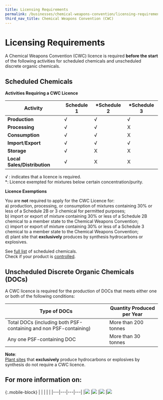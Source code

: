 ```yaml
---
title: Licensing Requirements
permalink: /businesses/chemical-weapons-convention/licensing-requirements
third_nav_title: Chemical Weapons Convention (CWC)
---
```


# Licensing Requirements

A Chemical Weapons Convention (CWC) licence is required  **before the start** of the following activities for scheduled chemicals and unscheduled discrete organic chemicals.

## Scheduled Chemicals

**Activities Requiring a CWC Licence**

| Activity | Schedule 1 | *Schedule 2 | *Schedule 3 |
|--|--|--|--|
| **Production** | √ | √ | √ |
| **Processing** | √ | √ | X |
| **Consumption** | √ | √ | X |
| **Import**/**Export** | √ | √ | √ |
| **Storage** | √ | X | X |
| **Local Sales/Distribution** | √ | X | X |

√ : indicates that a licence is required.  
*: Licence exempted for mixtures below certain concentration/purity.

**Licence Exemptions**

You are  **not**  required to apply for the CWC Licence for:  
a) production, processing, or consumption of mixtures containing 30% or less of a Schedule 2B or 3 chemical for permitted purposes;  
b) import or export of mixture containing 30% or less of a Schedule 2B chemical to a member state to the Chemical Weapons Convention;  
c) import or export of mixture containing 30% or less of a Schedule 3 chemical to a member state to the Chemical Weapons Convention;  
d) plant site that  **exclusively**  produces by synthesis hydrocarbons or explosives.

See  [full list](/files/businesses/Guide_to_NACWC_Lic_-_with_Sch_Chem_List-(2020).pdf)  of scheduled chemicals.  
Check if your product is  [controlled](/businesses/chemical-weapons-convention/controlled-chemicals).


## Unscheduled Discrete Organic Chemicals (DOCs)

A CWC licence is required for the production of DOCs that meets either one or both of the following conditions:

| Type of DOCs | Quantity Produced per Year |
|--|--|
| Total DOCs (including both PSF-containing and non PSF-containing) | More than 200 tonnes |
| Any one PSF-containing DOC |  More than 30 tonnes|

**Note**:  
[Plant sites](/businesses/chemical-weapons-convention/glossary) that **exclusively** produce hydrocarbons or explosives by synthesis do not require a CWC licence.

## For more information on:

{:.mobile-block}
|   |   |   |   |
|---|---|---|---|
|[![](/images/CWC/LR1.jpg)](/businesses/chemical-weapons-convention/licensing-requirements/definition-of-activity)  |[![](/images/CWC/LR2.jpg)](/businesses/chemical-weapons-convention/licensing-requirements/licence-tc) |[![](/images/CWC/LR3.jpg)](/businesses/chemical-weapons-convention/licensing-requirements/application-for-a-licence)  |[![](/images/CWC/LR4.jpg)](/businesses/chemical-weapons-convention/licensing-requirements/amendment-to-existing-licence)  
